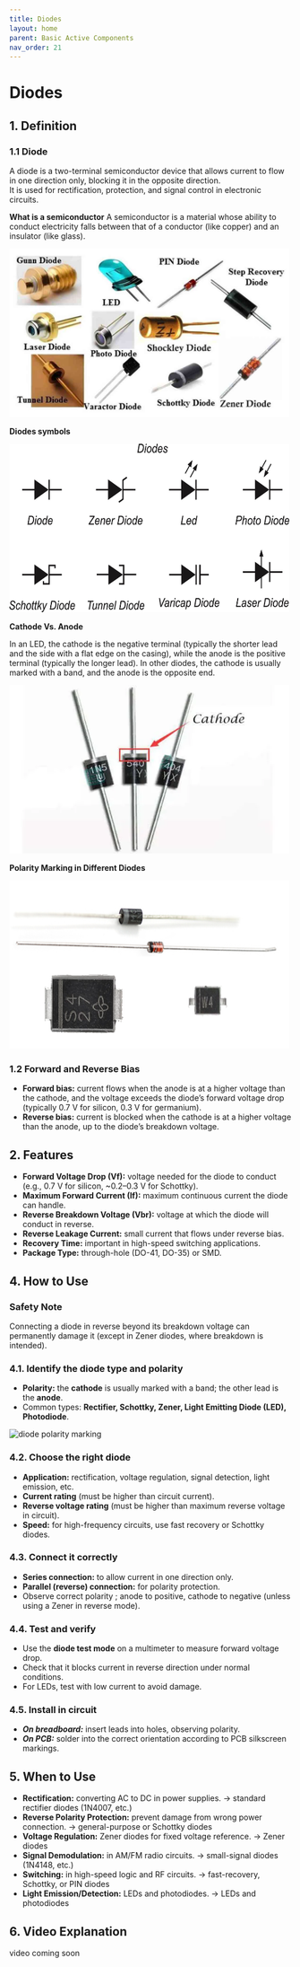 ```yaml
---
title: Diodes
layout: home
parent: Basic Active Components
nav_order: 21
---
```


# Diodes

## 1. Definition
### 1.1 Diode

A diode is a two-terminal semiconductor device that allows current to flow in one direction only, blocking it in the opposite direction.  
It is used for rectification, protection, and signal control in electronic circuits.

**What is a semiconductor**
A semiconductor is a material whose ability to conduct electricity falls between that of a conductor (like copper) and an insulator (like glass).

<img src="\images\Types-of-Diodes-with-Symbol.jpg" width="500" height="300" alt="types of diodes">

**Diodes symbols**

<img src="\images\diodes symbol.jpg" width="500" height="300" alt="diode symbol">

**Cathode Vs. Anode**

In an LED, the cathode is the negative terminal (typically the shorter lead and the side with a flat edge on the casing), while the anode is the positive terminal (typically the longer lead). In other diodes, the cathode is usually marked with a band, and the anode is the opposite end.

<img src="\images\cathodepola.webp" width="500" height="300" alt="cathode marking symbol">

**Polarity Marking in Different Diodes**

<img src="\images\cathodepolaritymarking.png" width="500" height="300" alt="cathode marking symbol">


### 1.2 Forward and Reverse Bias

- **Forward bias:** current flows when the anode is at a higher voltage than the cathode, and the voltage exceeds the diode’s forward voltage drop (typically 0.7 V for silicon, 0.3 V for germanium).
- **Reverse bias:** current is blocked when the cathode is at a higher voltage than the anode, up to the diode’s breakdown voltage.


## 2. Features

* **Forward Voltage Drop (Vf):** voltage needed for the diode to conduct (e.g., 0.7 V for silicon, ~0.2–0.3 V for Schottky).
* **Maximum Forward Current (If):** maximum continuous current the diode can handle.
* **Reverse Breakdown Voltage (Vbr):** voltage at which the diode will conduct in reverse.
* **Reverse Leakage Current:** small current that flows under reverse bias.
* **Recovery Time:** important in high-speed switching applications.
* **Package Type:** through-hole (DO-41, DO-35) or SMD.


## 4. How to Use
### Safety Note
Connecting a diode in reverse beyond its breakdown voltage can permanently damage it (except in Zener diodes, where breakdown is intended).


### 4.1. Identify the diode type and polarity

* **Polarity:** the **cathode** is usually marked with a band; the other lead is the **anode**.
* Common types: **Rectifier, Schottky, Zener, Light Emitting Diode (LED), Photodiode**.

<img src="\images\diode-polarity.jpg" width="500" height="300" alt="diode polarity marking">



### 4.2. Choose the right diode

* **Application:** rectification, voltage regulation, signal detection, light emission, etc.
* **Current rating** (must be higher than circuit current).
* **Reverse voltage rating** (must be higher than maximum reverse voltage in circuit).
* **Speed:** for high-frequency circuits, use fast recovery or Schottky diodes.



### 4.3. Connect it correctly

* **Series connection:** to allow current in one direction only.
* **Parallel (reverse) connection:** for polarity protection.
* Observe correct polarity ; anode to positive, cathode to negative (unless using a Zener in reverse mode).



### 4.4. Test and verify

* Use the **diode test mode** on a multimeter to measure forward voltage drop.
* Check that it blocks current in reverse direction under normal conditions.
* For LEDs, test with low current to avoid damage.



### 4.5. Install in circuit

* ***On breadboard:*** insert leads into holes, observing polarity.
* ***On PCB:*** solder into the correct orientation according to PCB silkscreen markings.


## 5. When to Use

- **Rectification:** converting AC to DC in power supplies.
→ standard rectifier diodes (1N4007, etc.)
- **Reverse Polarity Protection:** prevent damage from wrong power connection.
→ general-purpose or Schottky diodes
- **Voltage Regulation:** Zener diodes for fixed voltage reference.
→ Zener diodes
- **Signal Demodulation:** in AM/FM radio circuits.
→ small-signal diodes (1N4148, etc.)
- **Switching:** in high-speed logic and RF circuits.
→ fast-recovery, Schottky, or PIN diodes
- **Light Emission/Detection:** LEDs and photodiodes.
→ LEDs and photodiodes


## 6. Video Explanation

video coming soon